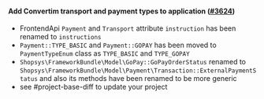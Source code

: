 #### Add Convertim transport and payment types to application ([#3624](https://github.com/shopsys/shopsys/pull/3624))

- FrontendApi `Payment` and `Transport` attribute `instruction` has been renamed to `instructions`
- `Payment::TYPE_BASIC` and `Payment::GOPAY` has been moved to `PaymentTypeEnum` class as `TYPE_BASIC` and `TYPE_GOPAY`
- `Shopsys\FrameworkBundle\Model\GoPay::GoPayOrderStatus` renamed to `Shopsys\FrameworkBundle\Model\Payment\Transaction::ExternalPaymentStatus` and also its methods have been renamed to be more generic
- see #project-base-diff to update your project
